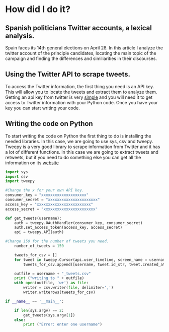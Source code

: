 # How did I do it?
## Spanish politicians Twitter accounts, a lexical analysis.

Spain faces its 14th general elections on April 28. In this article I analyze the twitter account of the principle candidates, locating the main topic of the campaign and finding the differences and similiarities in their discourses.

## Using the Twitter API to scrape tweets.

To access the Twitter information, the first thing you need is an API key. This will allow you to locate the tweets and extract them to analyze them. Getting an api key from twitter is very [simple](https://developer.twitter.com/en/docs/basics/authentication/guides/access-tokens.html) and you will need it to get access to Twitter information with your Python code. Once you have your key you can start writing your code.

## Writing the code on Python
To start writing the code on Python the first thing to do is installing the needed libraries. In this case, we are going to use sys, csv and tweepy. Tweepy is a very good library to scrape information from Twitter and it has a lot of different functions. In this case we are going to extract tweets and retweets, but if you need to do something else you can get all the information on its [website](https://www.tweepy.org/)

```python
import sys
import csv
import tweepy
```
```python
#Change the x for your own API key.
consumer_key = "xxxxxxxxxxxxxxxxxxxx"
consumer_secret = "xxxxxxxxxxxxxxxxxxxxxx"
access_key = "xxxxxxxxxxxxxxxxxxxxxxxx"
access_secret = "xxxxxxxxxxxxxxxxxxxxxxx"

```
```python
def get_tweets(username):
    auth = tweepy.OAuthHandler(consumer_key, consumer_secret)
    auth.set_access_token(access_key, access_secret)
    api = tweepy.API(auth)
```
```python
#Change 150 for the number of tweets you need.
    number_of_tweets = 150
```
```python
    tweets_for_csv = []
    for tweet in tweepy.Cursor(api.user_timeline, screen_name = username).items(number_of_tweets):
        tweets_for_csv.append([username, tweet.id_str, tweet.created_at, tweet.text.encode("utf-8")])
```
```python
    outfile = username + "_tweets.csv"
    print ("writing to " + outfile)
    with open(outfile, 'w+') as file:
        writer = csv.writer(file, delimiter=',')
        writer.writerows(tweets_for_csv)
```
```python
if __name__ == '__main__':

    if len(sys.argv) == 2:
        get_tweets(sys.argv[1])
    else:
        print ("Error: enter one username")
```
